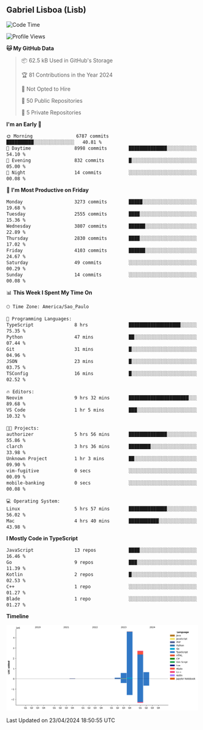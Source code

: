 ## Gabriel Lisboa (Lisb)

<!--START_SECTION:waka-->
![Code Time](http://img.shields.io/badge/Code%20Time-533%20hrs-blue)

![Profile Views](http://img.shields.io/badge/Profile%20Views-1-blue)

**🐱 My GitHub Data** 

> 📦 62.5 kB Used in GitHub's Storage 
 > 
> 🏆 81 Contributions in the Year 2024
 > 
> 🚫 Not Opted to Hire
 > 
> 📜 50 Public Repositories 
 > 
> 🔑 5 Private Repositories 
 > 
**I'm an Early 🐤** 

```text
🌞 Morning                6787 commits        ██████████░░░░░░░░░░░░░░░   40.81 % 
🌆 Daytime                8998 commits        ██████████████░░░░░░░░░░░   54.10 % 
🌃 Evening                832 commits         █░░░░░░░░░░░░░░░░░░░░░░░░   05.00 % 
🌙 Night                  14 commits          ░░░░░░░░░░░░░░░░░░░░░░░░░   00.08 % 
```
📅 **I'm Most Productive on Friday** 

```text
Monday                   3273 commits        █████░░░░░░░░░░░░░░░░░░░░   19.68 % 
Tuesday                  2555 commits        ████░░░░░░░░░░░░░░░░░░░░░   15.36 % 
Wednesday                3807 commits        ██████░░░░░░░░░░░░░░░░░░░   22.89 % 
Thursday                 2830 commits        ████░░░░░░░░░░░░░░░░░░░░░   17.02 % 
Friday                   4103 commits        ██████░░░░░░░░░░░░░░░░░░░   24.67 % 
Saturday                 49 commits          ░░░░░░░░░░░░░░░░░░░░░░░░░   00.29 % 
Sunday                   14 commits          ░░░░░░░░░░░░░░░░░░░░░░░░░   00.08 % 
```


📊 **This Week I Spent My Time On** 

```text
🕑︎ Time Zone: America/Sao_Paulo

💬 Programming Languages: 
TypeScript               8 hrs               ███████████████████░░░░░░   75.35 % 
Python                   47 mins             ██░░░░░░░░░░░░░░░░░░░░░░░   07.44 % 
Git                      31 mins             █░░░░░░░░░░░░░░░░░░░░░░░░   04.96 % 
JSON                     23 mins             █░░░░░░░░░░░░░░░░░░░░░░░░   03.75 % 
TSConfig                 16 mins             █░░░░░░░░░░░░░░░░░░░░░░░░   02.52 % 

🔥 Editors: 
Neovim                   9 hrs 32 mins       ██████████████████████░░░   89.68 % 
VS Code                  1 hr 5 mins         ███░░░░░░░░░░░░░░░░░░░░░░   10.32 % 

🐱‍💻 Projects: 
authorizer               5 hrs 56 mins       ██████████████░░░░░░░░░░░   55.86 % 
clarch                   3 hrs 36 mins       ████████░░░░░░░░░░░░░░░░░   33.98 % 
Unknown Project          1 hr 3 mins         ██░░░░░░░░░░░░░░░░░░░░░░░   09.90 % 
vim-fugitive             0 secs              ░░░░░░░░░░░░░░░░░░░░░░░░░   00.09 % 
mobile-banking           0 secs              ░░░░░░░░░░░░░░░░░░░░░░░░░   00.08 % 

💻 Operating System: 
Linux                    5 hrs 57 mins       ██████████████░░░░░░░░░░░   56.02 % 
Mac                      4 hrs 40 mins       ███████████░░░░░░░░░░░░░░   43.98 % 
```

**I Mostly Code in TypeScript** 

```text
JavaScript               13 repos            ████░░░░░░░░░░░░░░░░░░░░░   16.46 % 
Go                       9 repos             ███░░░░░░░░░░░░░░░░░░░░░░   11.39 % 
Kotlin                   2 repos             █░░░░░░░░░░░░░░░░░░░░░░░░   02.53 % 
C++                      1 repo              ░░░░░░░░░░░░░░░░░░░░░░░░░   01.27 % 
Blade                    1 repo              ░░░░░░░░░░░░░░░░░░░░░░░░░   01.27 % 
```



**Timeline**

![Lines of Code chart](https://raw.githubusercontent.com/tenlisboa/tenlisboa/main/assets/bar_graph.png)


 Last Updated on 23/04/2024 18:50:55 UTC
<!--END_SECTION:waka-->
